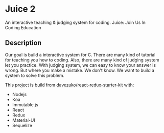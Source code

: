 Juice 2
=========

An interactive teaching & judging system for coding.
Juice: Join Us In Coding Education

## Description ##
Our goal is build a interactive system for C.
There are many kind of tutorial for teaching you how to coding.
Also, there are many kind of judging system let you practice.
With judging system, we can easy to know your answer is wrong.
But where you make a mistake. We don't know.
We want to build a system to solve this problem.

This project is build from [davezuko/react-redux-starter-kit](https://github.com/davezuko/react-redux-starter-kit) with:
- Nodejs
- Koa
- Immutable.js
- React
- Redux
- Material-UI
- Sequelize


